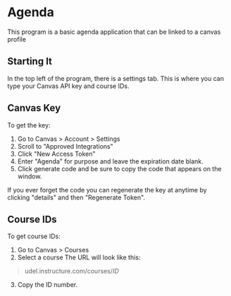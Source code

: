 # Agenda
This program is a basic agenda application that can be linked to a canvas profile

## Starting It
In the top left of the program, there is a settings tab. This is where you can type your Canvas API key and course IDs.

## Canvas Key
To get the key:
1. Go to Canvas > Account > Settings
2. Scroll to "Approved Integrations"
3. Click "New Access Token"
4. Enter "Agenda" for purpose and leave the expiration date blank.
5. Click generate code and be sure to copy the code that appears on the window.

If you ever forget the code you can regenerate the key at anytime by clicking "details" and then "Regenerate Token".

## Course IDs
To get course IDs:
1. Go to Canvas > Courses
2. Select a course
The URL will look like this:
>udel.instructure.com/courses/*ID*

3. Copy the ID number.
